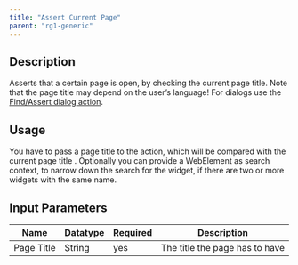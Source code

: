 ```yaml
---
title: "Assert Current Page"
parent: "rg1-generic"
---
```

## Description

Asserts that a certain page is open, by checking the current page title. Note that the page title may depend on the user’s language! For dialogs use the [Find/Assert dialog action](rg1-findassert-dialog).

## Usage

You have to pass a page title to the action, which will be compared with the current page title .
Optionally you can provide a WebElement as search context, to narrow down the search for the widget, if there are two or more widgets with the same name.    

## Input Parameters

Name | Datatype | Required| Description
--- | --- | --- | ---
Page Title | String | yes | The title the page has to have
